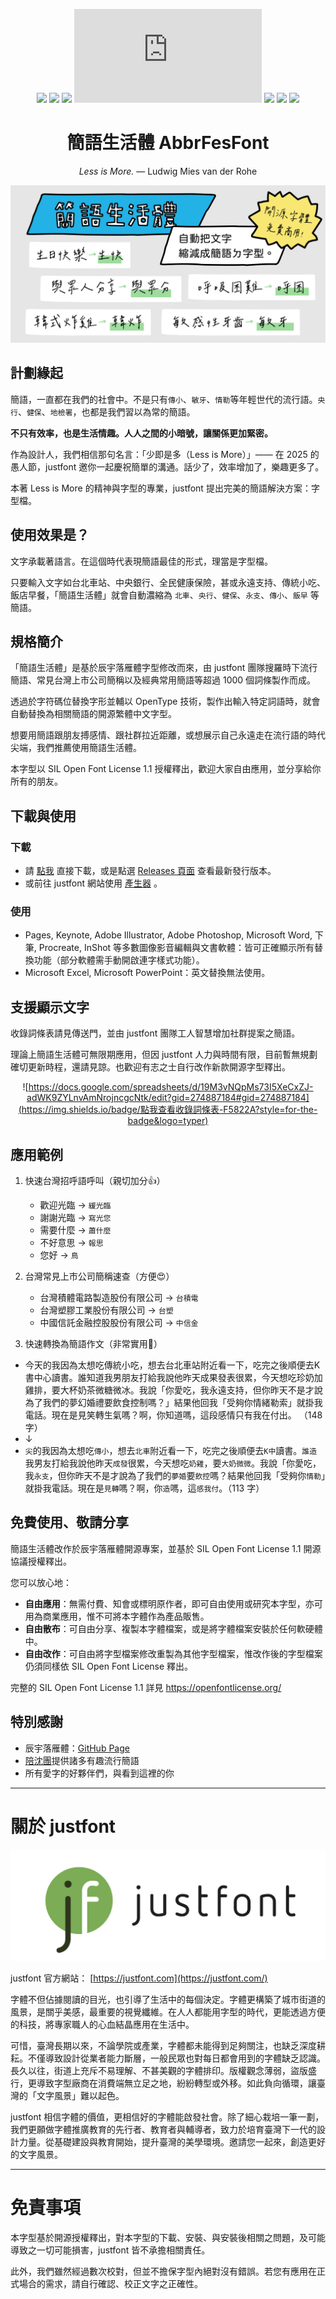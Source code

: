 
<div align='center'>

![](https://img.shields.io/github/v/release/justfont/AbbrFesFont?label=Latest&style=flat-square) ![](https://img.shields.io/github/downloads/justfont/AbbrFesFont/total?label=Downloads&style=flat-square) ![](https://img.shields.io/github/release-date/justfont/AbbrFesFont?label=Update&style=flat-square&color=red) ![](https://img.shields.io/github/size/justfont/AbbrFesFont/font/AbbrFesFont.ttf?label=Size&style=flat-square&color=ff69b4) ![](https://img.shields.io/badge/License-OFL%201.1-yellow?style=flat-square) ![](https://img.shields.io/github/forks/justfont/AbbrFesFont?style=flat-square&color=green&label=Forks) ![](https://img.shields.io/github/stars/justfont/AbbrFesFont?style=flat-square&color=yellowgreen&label=Stars)

# 簡語生活體 AbbrFesFont

*Less is More.* — Ludwig Mies van der Rohe

![AbbrFesFont-cover](/image/cover.jpg)

</div>

## 計劃緣起


簡語，一直都在我們的社會中。不是只有`傳小`、`敏牙`、`情勒`等年輕世代的流行語。`央行`、`健保`、`地檢署`，也都是我們習以為常的簡語。

**不只有效率，也是生活情趣。人人之間的小暗號，讓關係更加緊密。**

作為設計人，我們相信那句名言：「少即是多（Less is More）」—— 在 2025 的愚人節，justfont 邀你一起慶祝簡單的溝通。話少了，效率增加了，樂趣更多了。

本著 Less is More 的精神與字型的專業，justfont 提出完美的簡語解決方案：字型檔。

## 使用效果是？

文字承載著語言。在這個時代表現簡語最佳的形式，理當是字型檔。

只要輸入文字如台北車站、中央銀行、全民健康保險，甚或永遠支持、傳統小吃、飯店早餐，「簡語生活體」就會自動濃縮為 `北車`、`央行`、`健保`、`永支`、`傳小`、`飯早` 等簡語。

## 規格簡介

「簡語生活體」是基於辰宇落雁體字型修改而來，由 justfont 團隊搜羅時下流行簡語、常見台灣上市公司簡稱以及經典常用簡語等超過 1000 個詞條製作而成。

透過於字符碼位替換字形並輔以 OpenType 技術，製作出輸入特定詞語時，就會自動替換為相關簡語的開源繁體中文字型。

想要用簡語跟朋友搏感情、跟社群拉近距離，或想展示自己永遠走在流行語的時代尖端，我們推薦使用簡語生活體。

本字型以 SIL Open Font License 1.1 授權釋出，歡迎大家自由應用，並分享給你所有的朋友。

## 下載與使用

### 下載

- 請 [點我](https://github.com/justfont/AbbrFesFont/releases/download/v1.0/AbbrFesFont.otf) 直接下載，或是點選 [Releases 頁面](https://github.com/justfont/AbbrFesFont/releases) 查看最新發行版本。
- 或前往 justfont 網站使用 [產生器](https://justfont.com/justforfun/abbrfesfont) 。

### 使用

- Pages, Keynote, Adobe Illustrator, Adobe Photoshop, Microsoft Word, 下筆, Procreate, InShot 等多數圖像影音編輯與文書軟體：皆可正確顯示所有替換功能（部分軟體需手動開啟連字樣式功能）。
- Microsoft Excel, Microsoft PowerPoint：英文替換無法使用。

## 支援顯示文字

收錄詞條表請見傳送門，並由 justfont 團隊工人智慧增加社群提案之簡語。

理論上簡語生活體可無限期應用，但因 justfont 人力與時間有限，目前暫無規劃確切更新時程，還請見諒。也歡迎有志之士自行改作新款開源字型釋出。

<div align="center">

![https://docs.google.com/spreadsheets/d/19M3vNQpMs73I5XeCxZJ-adWK9ZYLnvAmNrojncgcNtk/edit?gid=274887184#gid=274887184](https://img.shields.io/badge/點我查看收錄詞條表-F5822A?style=for-the-badge&logo=typer)

</div>

## 應用範例

1. 快速台灣招呼語呼叫（親切加分👍）
   - 歡迎光臨 → `緩光臨`
   - 謝謝光臨 → `寫光您`
   - 需要什麼 → `蕭什麼`
   - 不好意思 → `報思`
   - 您好 → `鳥`

2. 台灣常見上市公司簡稱速查（方便😍）
   - 台灣積體電路製造股份有限公司 → `台積電`
   - 台灣塑膠工業股份有限公司 → `台塑`
   - 中國信託金融控股股份有限公司 → `中信金`

3. 快速轉換為簡語作文（非常實用🤗）
  - 今天的我因為太想吃傳統小吃，想去台北車站附近看一下，吃完之後順便去K書中心讀書。誰知道我男朋友打給我說他昨天成果發表很累，今天想吃珍奶加雞排，要大杯奶茶微糖微冰。我說「你愛吃，我永遠支持，但你昨天不是才說為了我們的夢幻婚禮要飲食控制嗎？」結果他回我「受夠你情緒勒索」就掛我電話。現在是見笑轉生氣嗎？啊，你知道嗎，這段感情只有我在付出。 （148 字）
  - ↓
  - `尖`的我因為太想吃`傳小`，想去`北車`附近看一下，吃完之後順便去`K中`讀書。`誰造`我男友打給我說他昨天`成發`很累，今天想吃`奶雞`，要`大奶微微`。我說「你愛吃，我`永支`，但你昨天不是才說為了我們的`夢婚`要`飲控`嗎？結果他回我「受夠你`情勒`」就掛我電話。現在是`見轉`嗎？啊，你`造`嗎，這`感我付`。（113 字）

## 免費使用、敬請分享

簡語生活體改作於辰宇落雁體開源專案，並基於 SIL Open Font License 1.1 開源協議授權釋出。

您可以放心地：

- **自由應用**：無需付費、知會或標明原作者，即可自由使用或研究本字型，亦可用為商業應用，惟不可將本字體作為產品販售。
- **自由散布**：可自由分享、複製本字體檔案，或是將字體檔案安裝於任何軟硬體中。  
- **自由改作**：可自由將字型檔案修改重製為其他字型檔案，惟改作後的字型檔案仍須同樣依 SIL Open Font License 釋出。

完整的 SIL Open Font License 1.1 詳見 https://openfontlicense.org/

## 特別感謝

- 辰宇落雁體：[GitHub Page](https://github.com/Chenyu-otf/chenyuluoyan_thin)
- [陪沈團](https://www.youtube.com/@playwithshen)提供諸多有趣流行簡語
- 所有愛字的好夥伴們，與看到這裡的你

***

# 關於 justfont

![](image/jf-logo-full-small.jpg)

justfont 官方網站： [https://justfont.com](https://justfont.com/)

字體不但佔據閱讀的目光，也引導了生活中的每個決定。字體更構築了城市街道的風景，是關乎美感，最重要的視覺纖維。在人人都能用字型的時代，更能透過方便的科技，將專家職人的心血結晶應用在生活中。

可惜，臺灣長期以來，不論學院或產業，字體都未能得到足夠關注，也缺乏深度耕耘。不僅導致設計從業者能力斷層，一般民眾也對每日都會用到的字體缺乏認識。長久以往，街道上充斥不易理解、不甚美觀的字體排印。版權觀念薄弱，盜版盛行，更導致字型廠商在消費端無立足之地，紛紛轉型或外移。如此負向循環，讓臺灣的「文字風景」難以起色。

justfont 相信字體的價值，更相信好的字體能啟發社會。除了細心栽培一筆一劃，我們更願做字體推廣教育的先行者、教育者與輔導者，致力於培育臺灣下一代的設計力量。從基礎建設與教育開始，提升臺灣的美學環境。邀請您一起來，創造更好的文字風景。

***

# 免責事項

本字型基於開源授權釋出，對本字型的下載、安裝、與安裝後相關之問題，及可能導致之一切可能損害，justfont 皆不承擔相關責任。

此外，我們雖然經過數次校對，但並不擔保字型內絕對沒有錯誤。若您有應用在正式場合的需求，請自行確認、校正文字之正確性。
